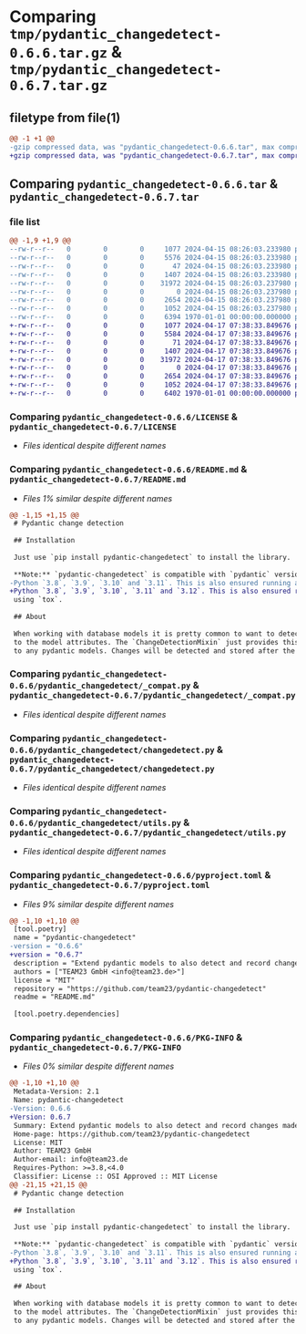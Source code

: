 # Comparing `tmp/pydantic_changedetect-0.6.6.tar.gz` & `tmp/pydantic_changedetect-0.6.7.tar.gz`

## filetype from file(1)

```diff
@@ -1 +1 @@
-gzip compressed data, was "pydantic_changedetect-0.6.6.tar", max compression
+gzip compressed data, was "pydantic_changedetect-0.6.7.tar", max compression
```

## Comparing `pydantic_changedetect-0.6.6.tar` & `pydantic_changedetect-0.6.7.tar`

### file list

```diff
@@ -1,9 +1,9 @@
--rw-r--r--   0        0        0     1077 2024-04-15 08:26:03.233980 pydantic_changedetect-0.6.6/LICENSE
--rw-r--r--   0        0        0     5576 2024-04-15 08:26:03.233980 pydantic_changedetect-0.6.6/README.md
--rw-r--r--   0        0        0       47 2024-04-15 08:26:03.233980 pydantic_changedetect-0.6.6/pydantic_changedetect/__init__.py
--rw-r--r--   0        0        0     1407 2024-04-15 08:26:03.233980 pydantic_changedetect-0.6.6/pydantic_changedetect/_compat.py
--rw-r--r--   0        0        0    31972 2024-04-15 08:26:03.237980 pydantic_changedetect-0.6.6/pydantic_changedetect/changedetect.py
--rw-r--r--   0        0        0        0 2024-04-15 08:26:03.237980 pydantic_changedetect-0.6.6/pydantic_changedetect/py.typed
--rw-r--r--   0        0        0     2654 2024-04-15 08:26:03.237980 pydantic_changedetect-0.6.6/pydantic_changedetect/utils.py
--rw-r--r--   0        0        0     1052 2024-04-15 08:26:03.237980 pydantic_changedetect-0.6.6/pyproject.toml
--rw-r--r--   0        0        0     6394 1970-01-01 00:00:00.000000 pydantic_changedetect-0.6.6/PKG-INFO
+-rw-r--r--   0        0        0     1077 2024-04-17 07:38:33.849676 pydantic_changedetect-0.6.7/LICENSE
+-rw-r--r--   0        0        0     5584 2024-04-17 07:38:33.849676 pydantic_changedetect-0.6.7/README.md
+-rw-r--r--   0        0        0       71 2024-04-17 07:38:33.849676 pydantic_changedetect-0.6.7/pydantic_changedetect/__init__.py
+-rw-r--r--   0        0        0     1407 2024-04-17 07:38:33.849676 pydantic_changedetect-0.6.7/pydantic_changedetect/_compat.py
+-rw-r--r--   0        0        0    31972 2024-04-17 07:38:33.849676 pydantic_changedetect-0.6.7/pydantic_changedetect/changedetect.py
+-rw-r--r--   0        0        0        0 2024-04-17 07:38:33.849676 pydantic_changedetect-0.6.7/pydantic_changedetect/py.typed
+-rw-r--r--   0        0        0     2654 2024-04-17 07:38:33.849676 pydantic_changedetect-0.6.7/pydantic_changedetect/utils.py
+-rw-r--r--   0        0        0     1052 2024-04-17 07:38:33.849676 pydantic_changedetect-0.6.7/pyproject.toml
+-rw-r--r--   0        0        0     6402 1970-01-01 00:00:00.000000 pydantic_changedetect-0.6.7/PKG-INFO
```

### Comparing `pydantic_changedetect-0.6.6/LICENSE` & `pydantic_changedetect-0.6.7/LICENSE`

 * *Files identical despite different names*

### Comparing `pydantic_changedetect-0.6.6/README.md` & `pydantic_changedetect-0.6.7/README.md`

 * *Files 1% similar despite different names*

```diff
@@ -1,15 +1,15 @@
 # Pydantic change detection
 
 ## Installation
 
 Just use `pip install pydantic-changedetect` to install the library.
 
 **Note:** `pydantic-changedetect` is compatible with `pydantic` versions `1.9`, `1.10` and even `2.x` (🥳) on
-Python `3.8`, `3.9`, `3.10` and `3.11`. This is also ensured running all tests on all those versions
+Python `3.8`, `3.9`, `3.10`, `3.11` and `3.12`. This is also ensured running all tests on all those versions
 using `tox`.
 
 ## About
 
 When working with database models it is pretty common to want to detect changes
 to the model attributes. The `ChangeDetectionMixin` just provides this mechanism
 to any pydantic models. Changes will be detected and stored after the model
```

### Comparing `pydantic_changedetect-0.6.6/pydantic_changedetect/_compat.py` & `pydantic_changedetect-0.6.7/pydantic_changedetect/_compat.py`

 * *Files identical despite different names*

### Comparing `pydantic_changedetect-0.6.6/pydantic_changedetect/changedetect.py` & `pydantic_changedetect-0.6.7/pydantic_changedetect/changedetect.py`

 * *Files identical despite different names*

### Comparing `pydantic_changedetect-0.6.6/pydantic_changedetect/utils.py` & `pydantic_changedetect-0.6.7/pydantic_changedetect/utils.py`

 * *Files identical despite different names*

### Comparing `pydantic_changedetect-0.6.6/pyproject.toml` & `pydantic_changedetect-0.6.7/pyproject.toml`

 * *Files 9% similar despite different names*

```diff
@@ -1,10 +1,10 @@
 [tool.poetry]
 name = "pydantic-changedetect"
-version = "0.6.6"
+version = "0.6.7"
 description = "Extend pydantic models to also detect and record changes made to the model attributes."
 authors = ["TEAM23 GmbH <info@team23.de>"]
 license = "MIT"
 repository = "https://github.com/team23/pydantic-changedetect"
 readme = "README.md"
 
 [tool.poetry.dependencies]
```

### Comparing `pydantic_changedetect-0.6.6/PKG-INFO` & `pydantic_changedetect-0.6.7/PKG-INFO`

 * *Files 0% similar despite different names*

```diff
@@ -1,10 +1,10 @@
 Metadata-Version: 2.1
 Name: pydantic-changedetect
-Version: 0.6.6
+Version: 0.6.7
 Summary: Extend pydantic models to also detect and record changes made to the model attributes.
 Home-page: https://github.com/team23/pydantic-changedetect
 License: MIT
 Author: TEAM23 GmbH
 Author-email: info@team23.de
 Requires-Python: >=3.8,<4.0
 Classifier: License :: OSI Approved :: MIT License
@@ -21,15 +21,15 @@
 # Pydantic change detection
 
 ## Installation
 
 Just use `pip install pydantic-changedetect` to install the library.
 
 **Note:** `pydantic-changedetect` is compatible with `pydantic` versions `1.9`, `1.10` and even `2.x` (🥳) on
-Python `3.8`, `3.9`, `3.10` and `3.11`. This is also ensured running all tests on all those versions
+Python `3.8`, `3.9`, `3.10`, `3.11` and `3.12`. This is also ensured running all tests on all those versions
 using `tox`.
 
 ## About
 
 When working with database models it is pretty common to want to detect changes
 to the model attributes. The `ChangeDetectionMixin` just provides this mechanism
 to any pydantic models. Changes will be detected and stored after the model
```

